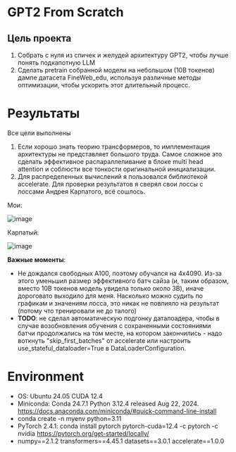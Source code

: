 # GPT2 From Scratch

## Цель проекта
1. Собрать с нуля из спичек и желудей архитектуру GPT2, чтобы лучше понять подкапотную LLM
2. Сделать pretrain собранной модели на небольшом (10B токенов) дампе датасета FineWeb_edu, используя различные методы оптимизации, чтобы ускорить этот длительный процесс.

# Результаты
Все цели выполнены
1. Если хорошо знать теорию трансформеров, то имплементация архитектуры не представляет большого труда. Самое сложное это сделать эффективное распараллеливание в блоке multi head attention и соблюсти все тонкости оригинальной инициализации.
2. Для распределенных вычислений я пользовался библиотекой accelerate. Для проверки результатов я сверял свои лоссы с лоссами Андрея Карпатого, всё сошлось.

Мои:

![image](https://github.com/user-attachments/assets/e547e9df-243e-4628-a315-2b81e3fff07d)

Карпатый:

![image](https://github.com/user-attachments/assets/66ef3b3b-e296-4bd2-80d7-adf5ee76f019)

**Важные моменты**:
- Не дождался свободных A100, поэтому обучался на 4x4090. Из-за этого уменьшил размер эффективного батч сайза (и, таким образом, вместо 10B токенов модель увидела только около 3B), иначе дороговато выходило для меня. Насколько можно судить по графикам и значениям лосса, это никак не повлияло на результат (потому что тренировали не до талого)
- **TODO**: не сделал автоматическую подгонку даталоадера, чтобы в случае возобновления обучения с сохраненными состояниями батчи продолжались на том месте, на котором закончились - надо воткнуть "skip_first_batches" от accelerate или настроить use_stateful_dataloader=True в DataLoaderConfiguration. 


# Environment

- OS: Ubuntu 24.05 CUDA 12.4
- Miniconda: Conda 24.7.1 Python 3.12.4 released Aug 22, 2024. https://docs.anaconda.com/miniconda/#quick-command-line-install
- conda create -n myenv python=3.11
- PyTorch 2.4.1: conda install pytorch pytorch-cuda=12.4 -c pytorch -c nvidia    https://pytorch.org/get-started/locally/
- numpy==2.1.2 transformers==4.45.1 datasets==3.0.1 accelerate==1.0.0
